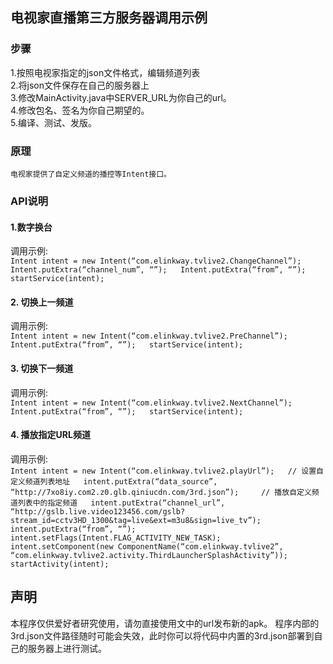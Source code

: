 ## 电视家直播第三方服务器调用示例

### 步骤
1.按照电视家指定的json文件格式，编辑频道列表  
2.将json文件保存在自己的服务器上  
3.修改MainActivity.java中SERVER_URL为你自己的url。  
4.修改包名、签名为你自己期望的。  
5.编译、测试、发版。  

### 原理
`电视家提供了自定义频道的播控等Intent接口。`

### API说明
#### 1.数字换台  
调用示例:  
`Intent intent = new Intent(“com.elinkway.tvlive2.ChangeChannel”); Intent.putExtra(“channel_num”, “”);  
Intent.putExtra(“from”, “”);  
startService(intent);`  

#### 2. 切换上一频道  
调用示例:  
`Intent intent = new Intent(“com.elinkway.tvlive2.PreChannel”); Intent.putExtra(“from”, “”);  
startService(intent);  
`
#### 3. 切换下一频道  
调用示例:  
`Intent intent = new Intent(“com.elinkway.tvlive2.NextChannel”); Intent.putExtra(“from”, “”);  
startService(intent);  `
#### 4. 播放指定URL频道  
调用示例:  
`Intent intent = new Intent(“com.elinkway.tvlive2.playUrl”);  
// 设置自定义频道列表地址  
intent.putExtra(“data_source”, “http://7xo8iy.com2.z0.glb.qiniucdn.com/3rd.json”);    
// 播放自定义频道列表中的指定频道  
intent.putExtra(“channel_url”, “http://gslb.live.video123456.com/gslb?stream_id=cctv3HD_1300&tag=live&ext=m3u8&sign=live_tv”);    
intent.putExtra(“from”, “”);  
intent.setFlags(Intent.FLAG_ACTIVITY_NEW_TASK);  
intent.setComponent(new ComponentName(“com.elinkway.tvlive2”, “com.elinkway.tvlive2.activity.ThirdLauncherSplashActivity”));  
startActivity(intent);  
`


## 声明
本程序仅供爱好者研究使用，请勿直接使用文中的url发布新的apk。
程序内部的3rd.json文件路径随时可能会失效，此时你可以将代码中内置的3rd.json部署到自己的服务器上进行测试。

